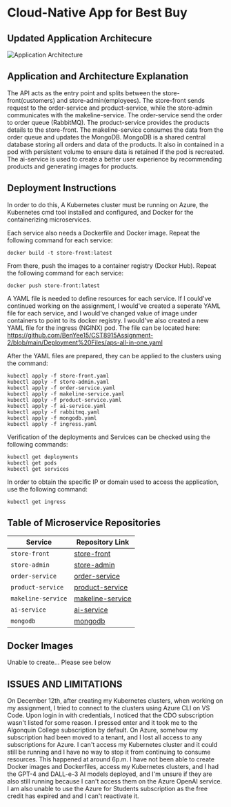 # Cloud-Native App for Best Buy

## Updated Application Architecure
![Application Architecture](https://github.com/user-attachments/assets/ca090f66-4268-470e-898d-4b3b17f1ca39)


## Application and Architecture Explanation
The API acts as the entry point and splits between the store-front(customers) and store-admin(employees).
The store-front sends request to the order-service and product-service, while the store-admin communicates with the makeline-service.
The order-service send the order to order queue (RabbitMQ).
The product-service provides the products details to the store-front.
The makeline-service consumes the data from the order queue and updates the MongoDB.
MongoDB is a shared central database storing all orders and data of the products. It also in contained in a pod with persistent volume to ensure data is retained if the pod is recreated.
The ai-service is used to create a better user experience by recommending products and generating images for products.

## Deployment Instructions
In order to do this, A Kubernetes cluster must be running on Azure, the Kubernetes cmd tool installed and configured, and Docker for the containerizing microservices. 

Each service also needs a Dockerfile and Docker image.
Repeat the following command for each service:
```
docker build -t store-front:latest 
```

From there, push the images to a container registry (Docker Hub).
Repeat the following command for each service:
```
docker push store-front:latest
```

A YAML file is needed to define resources for each service. If I could've continued working on the assignment, I would've created a seperate YAML file for each service, and I would've changed value of image under containers to point to its docker registry. I would've also created a new YAML file for the ingress (NGINX) pod.
The file can be located here: https://github.com/BenYee15/CST8915Assignment-2/blob/main/Deployment%20Files/aps-all-in-one.yaml


After the YAML files are prepared, they can be applied to the clusters using the command:
```
kubectl apply -f store-front.yaml
kubectl apply -f store-admin.yaml
kubectl apply -f order-service.yaml
kubectl apply -f makeline-service.yaml
kubectl apply -f product-service.yaml
kubectl apply -f ai-service.yaml
kubectl apply -f rabbitmq.yaml
kubectl apply -f mongodb.yaml
kubectl apply -f ingress.yaml
```

Verification of the deployments and Services can be checked using the following commands:
```
kubectl get deployments
kubectl get pods
kubectl get services
```

In order to obtain the specific IP or domain used to access the application, use the following command:
```
kubectl get ingress
```

## Table of Microservice Repositories
| **Service**         | **Repository Link**                       |
|---------------------|-------------------------------------------| 
| `store-front` | [store-front](https://github.com/BenYee15/store-front-L8) |
| `store-admin` | [store-admin](https://github.com/BenYee15/store-admin-L8) |
| `order-service` | [order-service](https://github.com/BenYee15/order-service-L8) |
| `product-service` | [product-service](https://github.com/BenYee15/product-service-L8) |
| `makeline-service` | [makeline-service](https://github.com/BenYee15/makeline-service-L8) |
| `ai-service` | [ai-service](https://github.com/BenYee15/ai-service-L8) |
| `mongodb` | [mongodb](https://github.com/docker-library/mongo) |

## Docker Images
Unable to create... Please see below

## ISSUES AND LIMITATIONS
On December 12th, after creating my Kubernetes clusters, when working on my assignment, I tried to connect to the clusters using Azure CLI on VS Code. Upon login in with credentials, I noticed that the CDO subscription wasn't listed for some reason. I pressed enter and it took me to the Algonquin College subscription by default. On Azure, somehow my subscription had been moved to a tenant, and I lost all access to any subscriptions for Azure. I can't access my Kubernetes cluster and it could still be running and I have no way to stop it from continuing to consume resources. This happened at around 6p.m. I have not been able to create Docker images and Dockerfiles, access my Kubernetes clusters, and I had the GPT-4 and DALL-e-3 AI models deployed, and I'm unsure if they are also still running because I can't access them on the Azure OpenAI service. I am also unable to use the Azure for Students subscription as the free credit has expired and and I can't reactivate it.

